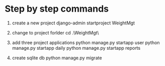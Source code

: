# Step by step commands

1. create a new project
    django-admin startproject WeightMgt

2. change to project forlder
    cd .\WeightMgt\

3. add three project applications
    python manage.py startapp user
    python manage.py startapp daily
    python manage.py startapp reports

4. create sqlite db
    python manage.py migrate
